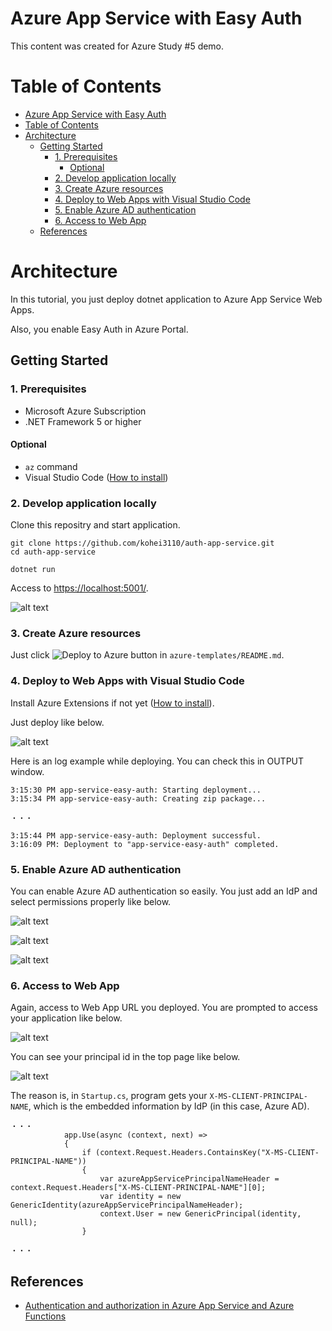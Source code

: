 # Azure App Service with Easy Auth

This content was created for Azure Study #5 demo.

Table of Contents
=================

- [Azure App Service with Easy Auth](#azure-app-service-with-easy-auth)
- [Table of Contents](#table-of-contents)
- [Architecture](#architecture)
  * [Getting Started](#getting-started)
    + [1. Prerequisites](#1-prerequisites)
      - [Optional](#optional)
    + [2. Develop application locally](#2-develop-application-locally)
    + [3. Create Azure resources](#3-create-azure-resources)
    + [4. Deploy to Web Apps with Visual Studio Code](#4-deploy-to-web-apps-with-visual-studio-code)
    + [5. Enable Azure AD authentication](#5-enable-azure-ad-authentication)
    + [6. Access to Web App](#6-access-to-web-app)
  * [References](#references)

Architecture
=================

In this tutorial, you just deploy dotnet application to Azure App Service Web Apps.

Also, you enable Easy Auth in Azure Portal.

## Getting Started

### 1. Prerequisites

- Microsoft Azure Subscription
- .NET Framework 5 or higher

#### Optional

- `az` command
- Visual Studio Code ([How to install](https://code.visualstudio.com/download))

### 2. Develop application locally

Clone this repositry and start application.

```shell
git clone https://github.com/kohei3110/auth-app-service.git
cd auth-app-service
```

```shell
dotnet run
```

Access to [https://localhost:5001/](https://localhost:5001/).

![alt text](./images/toppage.png)

### 3. Create Azure resources

Just click ![Deploy to Azure](https://aka.ms/deploytoazurebutton) button in `azure-templates/README.md`.

### 4. Deploy to Web Apps with Visual Studio Code

Install Azure Extensions if not yet ([How to install](https://code.visualstudio.com/docs/azure/extensions)).

Just deploy like below.

![alt text](./images/deploy_to_webapp_with_vs_code.png)

Here is an log example while deploying. You can check this in OUTPUT window.

```log
3:15:30 PM app-service-easy-auth: Starting deployment...
3:15:34 PM app-service-easy-auth: Creating zip package...

・・・

3:15:44 PM app-service-easy-auth: Deployment successful.
3:16:09 PM: Deployment to "app-service-easy-auth" completed.
```

### 5. Enable Azure AD authentication

You can enable Azure AD authentication so easily. You just add an IdP and select permissions properly like below.

![alt text](./images/auth_before_enabling.png)

![alt text](./images/auth_add_idp.png)

![alt text](./images/auth_select_permissions.png)

### 6. Access to Web App

Again, access to Web App URL you deployed. You are prompted to access your application like below.

![alt text](./images/access_web_app_prompted.png)

You can see your principal id in the top page like below.

![alt text](./images/access_web_app_last.png)

The reason is, in `Startup.cs`, program gets your `X-MS-CLIENT-PRINCIPAL-NAME`, which is the embedded information by IdP (in this case, Azure AD).

```CSharp
・・・
            app.Use(async (context, next) => 
            {
                if (context.Request.Headers.ContainsKey("X-MS-CLIENT-PRINCIPAL-NAME"))
                {
                    var azureAppServicePrincipalNameHeader = context.Request.Headers["X-MS-CLIENT-PRINCIPAL-NAME"][0];
                    var identity = new GenericIdentity(azureAppServicePrincipalNameHeader);
                    context.User = new GenericPrincipal(identity, null);
                }

・・・
```

## References

- [Authentication and authorization in Azure App Service and Azure Functions](https://docs.microsoft.com/en-us/azure/app-service/overview-authentication-authorization)